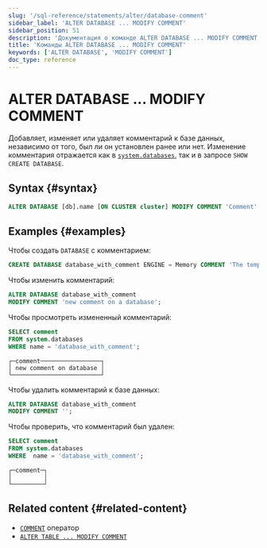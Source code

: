```yaml
---
slug: '/sql-reference/statements/alter/database-comment'
sidebar_label: 'ALTER DATABASE ... MODIFY COMMENT'
sidebar_position: 51
description: 'Документация о команде ALTER DATABASE ... MODIFY COMMENT, позволяет'
title: 'Команды ALTER DATABASE ... MODIFY COMMENT'
keywords: ['ALTER DATABASE', 'MODIFY COMMENT']
doc_type: reference
---
```

# ALTER DATABASE ... MODIFY COMMENT

Добавляет, изменяет или удаляет комментарий к базе данных, независимо от того, был ли он установлен ранее или нет. Изменение комментария отражается как в [`system.databases`](/operations/system-tables/databases.md), так и в запросе `SHOW CREATE DATABASE`.

## Syntax {#syntax}

```sql
ALTER DATABASE [db].name [ON CLUSTER cluster] MODIFY COMMENT 'Comment'
```

## Examples {#examples}

Чтобы создать `DATABASE` с комментарием:

```sql
CREATE DATABASE database_with_comment ENGINE = Memory COMMENT 'The temporary database';
```

Чтобы изменить комментарий:

```sql
ALTER DATABASE database_with_comment 
MODIFY COMMENT 'new comment on a database';
```

Чтобы просмотреть измененный комментарий:

```sql
SELECT comment 
FROM system.databases 
WHERE name = 'database_with_comment';
```

```text
┌─comment─────────────────┐
│ new comment on database │
└─────────────────────────┘
```

Чтобы удалить комментарий к базе данных:

```sql
ALTER DATABASE database_with_comment 
MODIFY COMMENT '';
```

Чтобы проверить, что комментарий был удален:

```sql title="Query"
SELECT comment 
FROM system.databases 
WHERE  name = 'database_with_comment';
```

```text title="Response"
┌─comment─┐
│         │
└─────────┘
```

## Related content {#related-content}

- [`COMMENT`](/sql-reference/statements/create/table#comment-clause) оператор
- [`ALTER TABLE ... MODIFY COMMENT`](./comment.md)